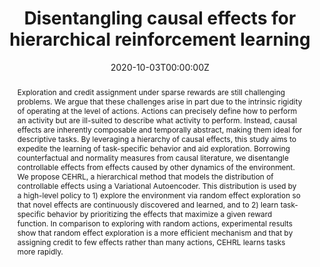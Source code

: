 ---
title: "Disentangling causal effects for hierarchical reinforcement learning"

# Authors
# If you created a profile for a user (e.g. the default `admin` user), write the username (folder name) here
# and it will be replaced with their full name and linked to their profile.
authors:
- admin
- Raul Vicente

# Author notes (optional)
author_notes:
- "Corresponding"
# - "Equal contribution"

date: "2020-10-03T00:00:00Z"
doi: ""

# Schedule page publish date (NOT publication's date).
publishDate: "2020-10-03T00:00:00Z"

# Publication type.
# Legend: 0 = Uncategorized; 1 = Conference paper; 2 = Journal article;
# 3 = Preprint / Working Paper; 4 = Report; 5 = Book; 6 = Book section;
# 7 = Thesis; 8 = Patent
publication_types: ["1"]

# Publication name and optional abbreviated publication name.
publication: Conference on Causal Learning and Reasoning (CLeaR)
# publication_short: Causal Learning and Reasoning (CLeaR)


abstract: Exploration and credit assignment under sparse rewards are still challenging problems. We argue that these challenges arise in part due to the intrinsic rigidity of operating at the level of actions. Actions can precisely define how to perform an activity but are ill-suited to describe what activity to perform. Instead, causal effects are inherently composable and temporally abstract, making them ideal for descriptive tasks. By leveraging a hierarchy of causal effects, this study aims to expedite the learning of task-specific behavior and aid exploration. Borrowing counterfactual and normality measures from causal literature, we disentangle controllable effects from effects caused by other dynamics of the environment. We propose CEHRL, a hierarchical method that models the distribution of controllable effects using a Variational Autoencoder. This distribution is used by a high-level policy to 1) explore the environment via random effect exploration so that novel effects are continuously discovered and learned, and to 2) learn task-specific behavior by prioritizing the effects that maximize a given reward function. In comparison to exploring with random actions, experimental results show that random effect exploration is a more efficient mechanism and that by assigning credit to few effects rather than many actions, CEHRL learns tasks more rapidly.


# Summary. An optional shortened abstract.
summary:

tags: []

# Display this page in the Featured widget?
featured: false

# Custom links (uncomment lines below)
links:
- name: Arxiv
  url: https://arxiv.org/abs/2010.01351

url_pdf: 'publication/cehrl/paper.pdf'
url_code: ''
url_dataset: ''
url_poster: ''
url_project: ''
url_slides: ''
url_source: ''
url_video: ''

# Featured image
# To use, add an image named `featured.jpg/png` to your page's folder.
image:
  caption: ''
  focal_point: ""
  preview_only: false

# Associated Projects (optional).
#   Associate this publication with one or more of your projects.
#   Simply enter your project's folder or file name without extension.
#   E.g. `internal-project` references `content/project/internal-project/index.md`.
#   Otherwise, set `projects: []`.
projects: []

# Slides (optional).
#   Associate this publication with Markdown slides.
#   Simply enter your slide deck's filename without extension.
#   E.g. `slides: "example"` references `content/slides/example/index.md`.
#   Otherwise, set `slides: ""`.
slides: ""
---